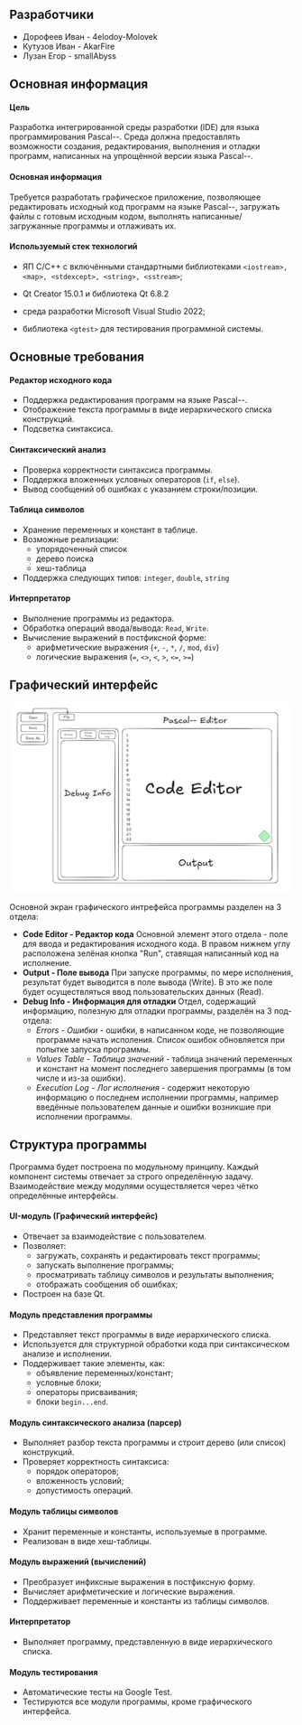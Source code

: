 ## Разработчики

- Дорофеев Иван - 4elodoy-Molovek
- Кутузов Иван - AkarFire
- Лузан Егор - smallAbyss

## Основная информация

#### Цель
Разработка интегрированной среды разработки (IDE) для языка программирования Pascal--. Среда должна предоставлять возможности создания, редактирования, выполнения и отладки программ, написанных на упрощённой версии языка Pascal--.
#### Основная информация
Требуется разработать графическое приложение, позволяющее редактировать исходный код программ на языке Pascal--, загружать файлы с готовым исходным кодом, выполнять написанные/загружанные программы и отлаживать их.

#### Используемый стек технологий
- ЯП C/C++ с включёнными стандартными библиотеками `<iostream>, <map>, <stdexcept>, <string>, <sstream>`;

- Qt Creator 15.0.1 и библиотека Qt 6.8.2

- среда разработки Microsoft Visual Studio 2022;

- библиотека `<gtest>` для тестирования программной системы.


## Основные требования

#### Редактор исходного кода
- Поддержка редактирования программ на языке Pascal--.
- Отображение текста программы в виде иерархического списка конструкций.
- Подсветка синтаксиса.
#### Синтаксический анализ
- Проверка корректности синтаксиса программы.
- Поддержка вложенных условных операторов (`if`, `else`).
- Вывод сообщений об ошибках с указанием строки/позиции.
#### Таблица символов
- Хранение переменных и констант в таблице.
- Возможные реализации:
	- упорядоченный список
	- дерево поиска
	- хеш-таблица
- Поддержка следующих типов: `integer`, `double`, `string`
#### Интерпретатор
- Выполнение программы из редактора.
- Обработка операций ввода/вывода: `Read`, `Write`.
- Вычисление выражений в постфиксной форме:
	- арифметические выражения (`+`, `-`, `*`, `/`, `mod`, `div`)    
	- логические выражения (`=`, `<>`, `<`, `>`, `<=`, `>=`)


## Графический интерфейс

![Проект пользовательского интерфейса](Pascal_GUI.png)

Основной экран графического интрефейса программы разделен на 3 отдела:
- **Code Editor - Редактор кода**
	Основной элемент этого отдела - поле для ввода и редактирования исходного кода. В правом нижнем углу расположена зелёная кнопка "Run", ставящая написанный код на исполнение.
- **Output - Поле вывода**
  	При запуске программы, по мере исполнения, результат будет выводится в поле вывода (Write). В это же поле будет осуществляться ввод пользовательских данных (Read).
- **Debug Info - Информация для отладки**
  	Отдел, содержащий информацию, полезную для отладки программы, разделён на 3 под-отдела:
  	* *Errors - Ошибки* - ошибки, в написанном коде, не позволяющие программе начать исполения. Список ошибок обновляется при попытке запуска программы.
  	* *Values Table - Таблица значений* - таблица значений переменных и констант на момент последнего завершения программы (в том числе и из-за ошибки).
  	* *Execution Log - Лог исполнения* - содержит некоторую информацию о последнем исполнении программы, например введённые пользователем данные и ошибки возникшие при исполнении программы.


## Структура программы

Программа будет построена по модульному принципу. Каждый компонент системы отвечает за строго определённую задачу. Взаимодействие между модулями осуществляется через чётко определённые интерфейсы.

#### **UI-модуль (Графический интерфейс)**

- Отвечает за взаимодействие с пользователем.
- Позволяет:
    - загружать, сохранять и редактировать текст программы;
    - запускать выполнение программы;
    - просматривать таблицу символов и результаты выполнения;
    - отображать сообщения об ошибках;
- Построен на базе Qt.

#### **Модуль представления программы**

- Представляет текст программы в виде иерархического списка.
- Используется для структурной обработки кода при синтаксическом анализе и исполнении.
- Поддерживает такие элементы, как:
    - объявление переменных/констант;
    - условные блоки;
    - операторы присваивания;
    - блоки `begin...end`.

#### **Модуль синтаксического анализа (парсер)**

- Выполняет разбор текста программы и строит дерево (или список) конструкций.
- Проверяет корректность синтаксиса:
    - порядок операторов;
    - вложенность условий;
    - допустимость операций.

#### **Модуль таблицы символов**

- Хранит переменные и константы, используемые в программе.
- Реализован в виде хеш-таблицы.

#### **Модуль выражений (вычислений)**

- Преобразует инфиксные выражения в постфиксную форму.
- Вычисляет арифметические и логические выражения.
- Поддерживает переменные и константы из таблицы символов.

#### **Интерпретатор**

- Выполняет программу, представленную в виде иерархического списка.

#### **Модуль тестирования**

- Автоматические тесты на Google Test.
- Тестируются все модули программы, кроме графического интерфейса.
